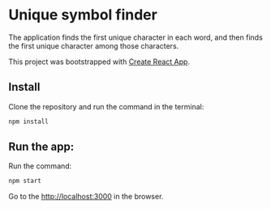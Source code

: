 # Unique symbol finder
The application finds the first unique character in each word, and then finds the first unique character among those characters.

This project was bootstrapped with [Create React App](https://github.com/facebook/create-react-app).

## Install


Clone the repository and run the command in the terminal:

```bash
npm install 
```

## Run the app:

Run the command:
```bash
npm start 
```

Go to the [http://localhost:3000](http://localhost:3000) in the browser.

